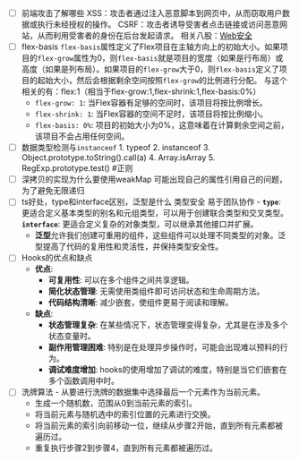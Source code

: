 - [ ] 前端攻击了解哪些
      XSS：攻击者通过注入恶意脚本到网页中，从而窃取用户数据或执行未经授权的操作。
      CSRF：攻击者诱导受害者点击链接或访问恶意网站，从而利用受害者的身份在后台发起请求。
      相关八股：[Web安全](../八股/计算机网络/Web安全.md)
- [ ]  flex-basis
      `flex-basis`属性定义了Flex项目在主轴方向上的初始大小。如果项目的`flex-grow`属性为0，则`flex-basis`就是项目的宽度（如果是行布局）或高度（如果是列布局）。如果项目的`flex-grow`大于0，则`flex-basis`定义了项目的起始大小，然后会根据剩余空间按照`flex-grow`的比例进行分配。
      与这个相关的有：flex:1（相当于flex-grow:1,flex-shrink:1,flex-basis:0%）
      -  `flex-grow: 1`: 当Flex容器有足够的空间时，该项目将按比例增长。
      - `flex-shrink: 1`: 当Flex容器的空间不足时，该项目将按比例缩小。
      - `flex-basis: 0%`: 项目的初始大小为0%，这意味着在计算剩余空间之前，该项目不会占用任何空间。
- [ ] 数据类型检测与`instanceof`
      1. typeof 
      2. instanceof
      3. Object.prototype.toString().call(a)
      4. Array.isArray
      5. RegExp.prototype.test() #正则
- [ ] 深拷贝的实现为什么要使用weakMap
      可能出现自己的属性引用自己的问题，为了避免无限递归
- [ ] ts好处，type和interface区别，泛型是什么
      类型安全
      易于团队协作
      - **`type`**: 更适合定义基本类型的别名和元组类型，可以用于创建联合类型和交叉类型。
	 **`interface`**: 更适合定义复杂的对象类型，可以继承其他接口并扩展。
	 - **泛型**允许我们创建可重用的组件，这些组件可以处理不同类型的对象。泛型提高了代码的复用性和灵活性，并保持类型安全性。
- [ ] Hooks的优点和缺点
	-  **优点**:
	    - **可复用性**: 可以在多个组件之间共享逻辑。
	    - **简化状态管理**: 无需使用类组件即可访问状态和生命周期方法。
	    - **代码结构清晰**: 减少嵌套，使组件更易于阅读和理解。
	- **缺点**:
	    - **状态管理复杂**: 在某些情况下，状态管理变得复杂，尤其是在涉及多个状态变量时。
	    - **副作用管理困难**: 特别是在处理异步操作时，可能会出现难以预料的行为。
	    - **调试难度增加**: hooks的使用增加了调试的难度，特别是当它们嵌套在多个函数调用中时。
- [ ] 洗牌算法
      - 从要进行洗牌的数据集中选择最后一个元素作为当前元素。
	- 生成一个随机数，范围从0到当前元素的索引。
	- 将当前元素与随机选中的索引位置的元素进行交换。
	- 将当前元素的索引向前移动一位，继续从步骤2开始，直到所有元素都被遍历过。
	- 重复执行步骤2到步骤4，直到所有元素都被遍历过。
